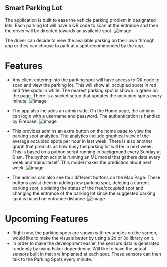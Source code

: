 ## Smart Parking Lot

The application is built to ease the vehicle parking problem in designated lots. Each parking lot will have a QR code to scan at the entrance and then the driver will be directed towards an available spot.
![image](https://github.com/AmaanKang/SmartParking/assets/77933148/ea1a6cf8-236d-4266-a1f0-66c429b2a1f0)

The driver can decide to view the available parking on their own through app or they can choose to park at a spot recommended by the app.

# Features

- Any client entering into the parking spot will have access to QR code to scan and view the parking lot. This will show all occupied spots in red and free spots in white. The nearest parking spot is shown in green on the page. There is a socket setup that updates the occupied spots every minute.
![image](https://github.com/AmaanKang/SmartParking/assets/77933148/8732e166-631f-4c61-99fd-53cd5b28ffa2)

- The app also includes an admin side. On the Home page, the admins can login with a username and password. The authentication is handled by Firebase.
![image](https://github.com/AmaanKang/SmartParking/assets/77933148/b99cada4-221a-4f10-ad35-1a5763f6a558)

- This provides admins an extra button on the home page to view the parking spot analytics. The analytics include graphical view of the average occupied spots per hour in last week. There is also another graph that predicts as how busy the parking lot will be in next week. This is based on a python script running in background every Sunday at 6 am. The python script is running an ML model that gathers data every week and trains iteself. This model makes the prediction about next week.
![image](https://github.com/AmaanKang/SmartParking/assets/77933148/976c0a89-31e4-4bf9-90fb-af7380ebf7cf)


- The admins can also see four different buttons on the Map Page. These buttons assist them in adding new parking spot, deleting a current parking spot, updating the status of the free/occupied spot and changing the entrance of the parking lot since the suggested parking spot is based on entrance distance.
![image](https://github.com/AmaanKang/SmartParking/assets/77933148/a80be47d-7513-428b-8b53-371536bacd0b)


# Upcoming Features

- Right now, the parking spots are shown with rectangles on the screen, would like to make the visuals better by using a 2d or 3d library on it.
- In order to make the development easier, the sensors data is generated randomly by using Faker dependency. Will like to have the actual sensors built in that are implanted at each spot. These sensors can then talk to the Parking Spots every minute.
